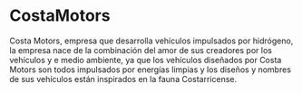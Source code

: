 # CostaMotors
Costa Motors, empresa que desarrolla vehículos impulsados por hidrógeno, la empresa nace de la combinación del amor de sus creadores por los vehículos y e medio ambiente, ya que los vehículos diseñados por Costa Motors son todos impulsados por energías limpias y los diseños y nombres de sus vehículos están inspirados en la fauna Costarricense.
